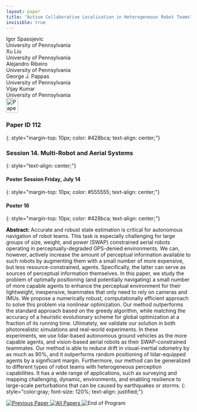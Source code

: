 ```yaml
---
layout: paper
title: "Active Collaborative Localization in Heterogeneous Robot Teams"
invisible: true
---
```

<div class="paper-authors">
<div class="paper-author-box">
    <div class="paper-author-name">Igor Spasojevic</div>
    <div class="paper-author-uni">University of Pennsylvania</div>
</div>
<div class="paper-author-box">
    <div class="paper-author-name">Xu Liu</div>
    <div class="paper-author-uni">University of Pennsylvania</div>
</div>
<div class="paper-author-box">
    <div class="paper-author-name">Alejandro Ribeiro</div>
    <div class="paper-author-uni">University of Pennsylvania</div>
</div>
<div class="paper-author-box">
    <div class="paper-author-name">George J. Pappas</div>
    <div class="paper-author-uni">University of Pennsylvania</div>
</div>
<div class="paper-author-box">
    <div class="paper-author-name">Vijay Kumar</div>
    <div class="paper-author-uni">University of Pennsylvania</div>
</div>

</div><div class="paper-pdf">
<div> <a href="http://www.roboticsproceedings.org/rss19/p112.pdf"><img src="{{ site.baseurl }}/images/paper_link.png" alt="Paper Website" width = "33"  height = "40"/></a> </div>
</div>

### Paper ID 112
{: style="margin-top: 10px; color: #428bca; text-align: center;"}

### Session 14. Multi-Robot and Aerial Systems
{: style="text-align: center;"}

#### Poster Session Friday, July 14
{: style="margin-top: 10px; color: #555555; text-align: center;"}

#### Poster 16
{: style="margin-top: 10px; color: #428bca; text-align: center;"}

<b style="color: black;">Abstract: </b>Accurate and robust state estimation is critical for autonomous navigation of robot teams. This task is especially challenging for large groups of size, weight, and power (SWAP) constrained aerial robots operating in perceptually-degraded GPS-denied environments. We can, however, actively increase the amount of perceptual information available to such robots by augmenting them with a small number of more expensive, but less resource-constrained, agents. Specifically, the latter can serve as sources of perceptual information themselves. In this paper, we study the problem of optimally positioning (and potentially navigating) a small number of more capable agents to enhance the perceptual environment for their lightweight, inexpensive, teammates that only need to rely on cameras and IMUs. We propose a numerically robust, computationally efficient approach to solve this problem via nonlinear optimization. Our method outperforms the standard approach based on the greedy algorithm, while matching the accuracy of a heuristic evolutionary scheme for global optimization at a fraction of its running time. Ultimately, we validate our solution in both photorealistic simulations and real-world experiments. In these experiments, we use lidar-based autonomous ground vehicles as the more capable agents, and vision-based aerial robots as their SWAP-constrained teammates. Our method is able to reduce drift in visual-inertial odometry by as much as 90%, and it outperforms random positioning of lidar-equipped agents by a significant margin. Furthermore, our method can be generalized to different types of robot teams with heterogeneous perception capabilities. It has a wide range of applications, such as surveying and mapping challenging, dynamic, environments, and enabling resilience to large-scale perturbations that can be caused by earthquakes or storms.
{: style="color:gray; font-size: 120%; text-align: justified;"}


<div class="paper-menu">
<a href="{{ site.baseurl }}/program/papers/111/"> <img src="{{ site.baseurl }}/images/previous_paper_icon.png" alt="Previous Paper" title="Previous Paper"/> </a>
<a href="{{ site.baseurl }}/program/papers"><img src="{{ site.baseurl }}/images/overview_icon.png" alt="All Papers" title="All Papers"/> </a>
<img src="{{ site.baseurl }}/images/blank_icon.png" alt="End of Program" title="End of Program"/> 

</div>
